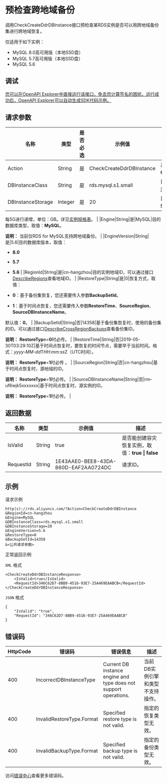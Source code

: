 # 预检查跨地域备份

调用CheckCreateDdrDBInstance接口预检查某RDS实例是否可以用跨地域备份集进行跨地域恢复。

仅适用于如下实例：

-   MySQL 8.0高可用版（本地SSD盘）
-   MySQL 5.7高可用版（本地SSD盘）
-   MySQL 5.6

## 调试

[您可以在OpenAPI Explorer中直接运行该接口，免去您计算签名的困扰。运行成功后，OpenAPI Explorer可以自动生成SDK代码示例。](https://api.aliyun.com/#product=Rds&api=CheckCreateDdrDBInstance&type=RPC&version=2014-08-15)

## 请求参数

|名称|类型|是否必选|示例值|描述|
|--|--|----|---|--|
|Action|String|是|CheckCreateDdrDBInstance|系统规定参数，取值：**CheckCreateDdrDBInstance**。 |
|DBInstanceClass|String|是|rds.mysql.s1.small|目的实例规格，详见[实例规格表](~~26312~~)。 |
|DBInstanceStorage|Integer|是|20|目的实例存储空间，取值： **5~2000**。

 每5G进行递增，单位：GB。详见[实例规格表](~~26312~~)。 |
|Engine|String|是|MySQL|目的数据库类型，取值：**MySQL**。

 **说明：** 当前仅RDS for MySQL支持跨地域备份。 |
|EngineVersion|String|是|5.6|目的数据库版本，取值：

 -   **8.0**
-   **5.7**
-   **5.6** |
|RegionId|String|是|cn-hangzhou|目的实例地域ID，可以通过接口[DescribeRegions](~~26243~~)查看地域ID。 |
|RestoreType|String|是|0|恢复方式，取值：

 -   **0**：基于备份集恢复，您还需要传入参数**BackupSetId**。
-   **1**：基于时间点恢复，您还需要传入参数**RestoreTime**、**SourceRegion**、**SourceDBInstanceName**。

 默认值：**0**。 |
|BackupSetId|String|否|14358|基于备份集恢复时，使用的备份集的ID。可以通过接口[DescribeCrossRegionBackups](~~121733~~)查看备份集ID。

 **说明：** **RestoreTyp**e=**0**时必传。 |
|RestoreTime|String|否|2019-05-30T03:29:10Z|基于时间点恢复时，要恢复的时间节点，需要早于当前时间。格式：*yyyy-MM-dd*T*HH:mm:ss*Z（UTC时间）。

 **说明：** **RestoreType**=**1**时必传 。 |
|SourceRegion|String|否|cn-hangzhou|基于时间点恢复时，源地域的ID。

 **说明：** **RestoreType**=**1**时必传。 |
|SourceDBInstanceName|String|否|rm-uf6wjk5xxxxxxx|基于时间点恢复时，源实例的ID。

 **说明：** **RestoreType**=**1**时必传。 |

## 返回数据

|名称|类型|示例值|描述|
|--|--|---|--|
|IsValid|String|true|是否能创建容灾恢复实例，取值：**true \| false** |
|RequestId|String|1E43AAE0-BEE8-43DA-860D-EAF2AA0724DC|请求ID。 |

## 示例

请求示例

```
http(s)://rds.aliyuncs.com/?Action=CheckCreateDdrDBInstance
&RegionId=cn-hangzhou
&Engine=MySQL
&DBInstanceClass=rds.mysql.s1.small
&DBInstanceStorage=20
&EngineVersion=5.6
&RestoreType=0
&BackupSetId=14358
&<公共请求参数>
```

正常返回示例

`XML` 格式

```
<CheckCreateDdrDBInstanceResponse>
    <IsValid>true</IsValid>
    <RequestId>346C62D7-8BB9-4516-93E7-25A469EAABCB</RequestId>
</CheckCreateDdrDBInstanceResponse>
```

`JSON` 格式

```
{
	"IsValid": "true",
	"RequestId": "346C62D7-8BB9-4516-93E7-25A469EAABCB"
}
```

## 错误码

|HttpCode|错误码|错误信息|描述|
|--------|---|----|--|
|400|IncorrectDBInstanceType|Current DB instance engine and type does not support operations.|当前DB实例引擎和类型不支持操作。|
|400|InvalidRestoreType.Format|Specified restore type is not valid.|指定的恢复类型无效。|
|400|InvalidBackupType.Format|Specified backup type is not valid.|指定的备份类型无效。|

访问[错误中心](https://error-center.alibabacloud.com/status/product/Rds)查看更多错误码。

